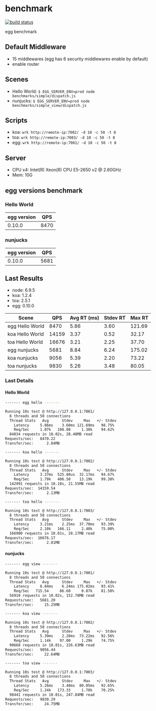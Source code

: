# benchmark

[![build status][travis-image]][travis-url]

[travis-image]: https://img.shields.io/travis/eggjs/benchmark.svg?style=flat-square
[travis-url]: https://travis-ci.org/eggjs/benchmark

egg benchmark

## Default Middleware

- 15 middlewares (egg has 6 security middlewares enable by default)
- enable router

## Scenes

- Hello World: `$ EGG_SERVER_ENV=prod node benchmarks/simple/dispatch.js`
- nunjucks: `$ EGG_SERVER_ENV=prod node benchmarks/simple_view/dispatch.js`

## Scripts

- koa: `wrk http://remote-ip:7002/ -d 10 -c 50 -t 8`
- toa: `wrk http://remote-ip:7003/ -d 10 -c 50 -t 8`
- egg: `wrk http://remote-ip:7001/ -d 10 -c 50 -t 8`

## Server

- CPU x4: Intel(R) Xeon(R) CPU E5-2650 v2 @ 2.60GHz
- Mem: 10G

## egg versions benchmark

### Hello World

egg version | QPS
--- | ---
0.10.0 | 8470

### nunjucks

egg version | QPS
--- | ---
0.10.0 | 5681

## Last Results

- node: 6.9.5
- koa: 1.2.4
- toa: 2.5.1
- egg: 0.10.0

Scene | QPS | Avg RT (ms) | Stdev RT | Max RT
---   | --- | ---         | ---      | ---
egg Hello World | 8470 | 5.86 | 3.60 | 121.69
koa Hello World | 14159 | 3.37 | 0.52 | 32.17
toa Hello World | 16676 | 3.21 | 2.25 | 37.70
egg nunjucks | 5681 | 8.84 | 6.24 | 175.02
koa nunjucks | 9056 | 5.39 | 2.20 | 73.22
toa nunjucks | 9830 | 5.26 | 3.48 | 80.05

### Last Details

#### Hello World

```bash
------- egg hello -------

Running 10s test @ http://127.0.0.1:7001/
  8 threads and 50 connections
  Thread Stats   Avg      Stdev     Max   +/- Stdev
    Latency     5.86ms    3.60ms 121.69ms   98.75%
    Req/Sec     1.07k   108.88     1.30k    94.62%
  84834 requests in 10.02s, 28.48MB read
Requests/sec:   8470.22
Transfer/sec:      2.84MB

------- koa hello -------

Running 10s test @ http://127.0.0.1:7002/
  8 threads and 50 connections
  Thread Stats   Avg      Stdev     Max   +/- Stdev
    Latency     3.37ms  525.80us  32.17ms   94.67%
    Req/Sec     1.79k   406.50    13.19k    99.38%
  142991 requests in 10.10s, 21.55MB read
Requests/sec:  14159.54
Transfer/sec:      2.13MB

------- toa hello -------

Running 10s test @ http://127.0.0.1:7003/
  8 threads and 50 connections
  Thread Stats   Avg      Stdev     Max   +/- Stdev
    Latency     3.21ms    2.25ms  37.70ms   93.39%
    Req/Sec     2.10k   166.11     2.40k    75.00%
  166900 requests in 10.01s, 28.17MB read
Requests/sec:  16676.17
Transfer/sec:      2.81MB
```

#### nunjucks

```bash
------- egg view -------

Running 10s test @ http://127.0.0.1:7001/
  8 threads and 50 connections
  Thread Stats   Avg      Stdev     Max   +/- Stdev
    Latency     8.84ms    6.24ms 175.02ms   93.41%
    Req/Sec   715.54     86.60     0.87k    81.58%
  56910 requests in 10.02s, 152.78MB read
Requests/sec:   5681.20
Transfer/sec:     15.25MB

------- koa view -------

Running 10s test @ http://127.0.0.1:7002/
  8 threads and 50 connections
  Thread Stats   Avg      Stdev     Max   +/- Stdev
    Latency     5.39ms    2.20ms  73.22ms   92.56%
    Req/Sec     1.14k    97.00     1.29k    74.75%
  90668 requests in 10.01s, 226.63MB read
Requests/sec:   9056.44
Transfer/sec:     22.64MB

------- toa view -------

Running 10s test @ http://127.0.0.1:7003/
  8 threads and 50 connections
  Thread Stats   Avg      Stdev     Max   +/- Stdev
    Latency     5.26ms    3.48ms  80.05ms   92.65%
    Req/Sec     1.24k   173.33     1.70k    70.25%
  98441 requests in 10.01s, 247.84MB read
Requests/sec:   9830.29
Transfer/sec:     24.75MB
```
